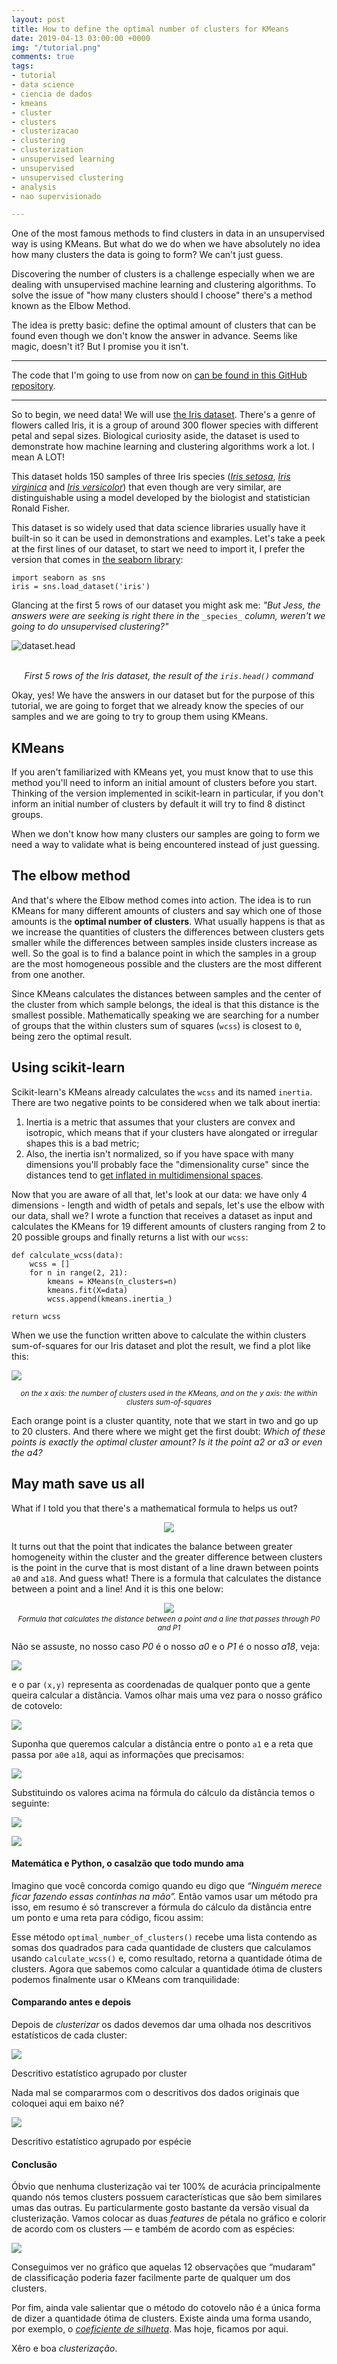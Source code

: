 ```yaml
---
layout: post
title: How to define the optimal number of clusters for KMeans
date: 2019-04-13 03:00:00 +0000
img: "/tutorial.png"
comments: true
tags:
- tutorial
- data science
- ciencia de dados
- kmeans
- cluster
- clusters
- clusterizacao
- clustering
- clusterization
- unsupervised learning
- unsupervised
- unsupervised clustering
- analysis
- nao supervisionado

---
```

One of the most famous methods to find clusters in data in an unsupervised way is using KMeans. But what do we do when we have absolutely no idea how many clusters the data is going to form? We can't just guess.

Discovering the number of clusters is a challenge especially when we are dealing with unsupervised machine learning and clustering algorithms. To solve the issue of "how many clusters should I choose" there's a method known as the Elbow Method.

The idea is pretty basic: define the optimal amount of clusters that can be found even though we don't know the answer in advance. Seems like magic, doesn't it? But I promise you it isn't.

***

The code that I'm going to use from now on [can be found in this GitHub repository](https://github.com/jtemporal/kmeans_e_cotovelo).

***

So to begin, we need data! We will use [the Iris dataset](https://en.wikipedia.org/wiki/Iris_flower_data_set). There's a genre of flowers called Iris, it is a group of around 300 flower species with different petal and sepal sizes. Biological curiosity aside, the dataset is used to demonstrate how machine learning  and clustering algorithms work a lot. I mean A LOT!

This dataset holds 150 samples of three Iris species ([_Iris setosa_](https://en.wikipedia.org/wiki/Iris_setosa "Iris setosa"), [_Iris virginica_](https://en.wikipedia.org/wiki/Iris_virginica "Iris virginica") and [_Iris versicolor_](https://en.wikipedia.org/wiki/Iris_versicolor "Iris versicolor")) that even though are very similar,  are distinguishable using a model developed by the biologist and statistician Ronald Fisher.

This dataset is so widely used that data science libraries usually have it built-in so it can be used in demonstrations and examples. Let's take a peek at the first lines of our dataset, to start we need to import it, I prefer the version that comes in [the seaborn library](https://seaborn.pydata.org/):

    import seaborn as sns
    iris = sns.load_dataset('iris')

Glancing at the first 5 rows of our dataset you might ask me: _"But Jess, the answers were are seeking is right there in the_ `_species_` _column, weren't we going to do unsupervised clustering?"_

![](https://cdn-images-1.medium.com/max/800/1*rLqNbyrHGZs7NpE6dBl3qg.png "dataset.head") <center><br><i>First 5 rows of the Iris dataset, the result of the `iris.head()` command</i></center>

Okay, yes! We have the answers in our dataset but for the purpose of this tutorial, we are going to forget that we already know the species of our samples and we are going to try to group them using KMeans.

## KMeans

If you aren't familiarized with KMeans yet, you must know that to use this method you'll need to inform an initial amount of clusters before you start. Thinking of the version implemented in scikit-learn in particular, if you don't inform an initial number of clusters by default it will try to find 8 distinct groups.

When we don't know how many clusters our samples are going to form we need a way to validate what is being encountered instead of just guessing.

## The elbow method

And that's where the Elbow method comes into action. The idea is to run KMeans for many different amounts of clusters and say which one of those amounts is the **optimal number of clusters**. What usually happens is that as we increase the quantities of clusters the differences between clusters gets smaller while the differences between samples inside clusters increase as well. So the goal is to find a balance point in which the samples in a group are the most homogeneous possible and the clusters are the most different from one another.

Since KMeans calculates the distances between samples and the center of the cluster from which sample belongs, the ideal is that this distance is the smallest possible. Mathematically speaking we are searching for a number of groups that the within clusters sum of squares (`wcss`) is closest to `0`, being zero the optimal result.

## Using scikit-learn

Scikit-learn's KMeans already calculates the `wcss` and its named `inertia`. There are two negative points to be considered when we talk about inertia:

1. Inertia is a metric that assumes that your clusters are convex and isotropic, which means that if your clusters have alongated or irregular shapes this is a bad metric;
2. Also, the inertia isn't normalized, so if you have space with many dimensions you'll probably face the "dimensionality curse" since the distances tend to [get inflated in multidimensional spaces](https://scikit-learn.org/stable/modules/clustering.html#k-means).

Now that you are aware of all that, let's look at our data: we have only 4 dimensions - length and width of petals and sepals, let's use the elbow with our data, shall we? I wrote a function that receives a dataset as input and calculates the KMeans for 19 different amounts of clusters ranging from 2 to 20 possible groups and finally returns a list with our `wcss`:

    def calculate_wcss(data):
        wcss = []
        for n in range(2, 21):
            kmeans = KMeans(n_clusters=n)
            kmeans.fit(X=data)
            wcss.append(kmeans.inertia_)
    
    return wcss

When we use the function written above to calculate the within clusters sum-of-squares for our Iris dataset and plot the result, we find a plot like this:

![](https://cdn-images-1.medium.com/max/800/1*BeBON5cT5jXuTvXRJ8GhTw.png)

<center><i><small>on the x axis: the number of clusters used in the KMeans, and on the y axis: the within clusters sum-of-squares</small></i></center>

Each orange point is a cluster quantity, note that we start in two and go up to 20 clusters. And there where we might get the first doubt: _Which of these points is exactly the optimal cluster amount? Is it the point a2 or a3 or even the a4?_

## May math save us all

What if I told you that there's a mathematical formula to helps us out?

<center>
<img src="https://cdn-images-1.medium.com/max/800/1*1qNRC20LzjzP5C6MNsfiVQ.gif" />
</center>

It turns out that the point that indicates the balance between greater homogeneity within the cluster and the greater difference between clusters is the point in the curve that is most distant of a line drawn between points `a0` and `a18`. And guess what! There is a formula that calculates the distance between a point and a line! And it is this one below:

<center> <img src="https://cdn-images-1.medium.com/max/800/1*9J7Wnh5L0eIcHXBeWlzvNA.png"/> <small><br><i>Formula that calculates the distance between a point and a line that passes through P0 and P1</i></small> </center>

Não se assuste, no nosso caso _P0_ é o nosso _a0_ e o _P1_ é o nosso _a18_, veja:

![](https://cdn-images-1.medium.com/max/800/1*5VTBI6T5c7De-GtKTBaNNA.png)

e o par `(x,y)` representa as coordenadas de qualquer ponto que a gente queira calcular a distância. Vamos olhar mais uma vez para o nosso gráfico de cotovelo:

![](https://cdn-images-1.medium.com/max/800/1*5AILcLRFN7UzhLCKw6MaYQ.png)

Suponha que queremos calcular a distância entre o ponto `a1` e a reta que passa por `a0`e `a18`, aqui as informações que precisamos:

![](https://cdn-images-1.medium.com/max/800/1*ifUwiwpotxsqPaRp8q8E3w.png)

Substituindo os valores acima na fórmula do cálculo da distância temos o seguinte:

![](https://cdn-images-1.medium.com/max/1200/1*DYmZL126BCy2xJNPVtoTbg.png)

![](https://cdn-images-1.medium.com/max/800/1*MhxkB7f42ajRkgJfTa7TAw.png)

#### Matemática e Python, o casalzão que todo mundo ama

Imagino que você concorda comigo quando eu digo que _“Ninguém merece ficar fazendo essas continhas na mão”._ Então vamos usar um método pra isso, em resumo é só transcrever a fórmula do cálculo da distância entre um ponto e uma reta para código, ficou assim:

Esse método `optimal_number_of_clusters()` recebe uma lista contendo as somas dos quadrados para cada quantidade de clusters que calculamos usando `calculate_wcss()` e, como resultado, retorna a quantidade ótima de clusters. Agora que sabemos como calcular a quantidade ótima de clusters podemos finalmente usar o KMeans com tranquilidade:

#### Comparando antes e depois

Depois de _clusterizar_ os dados devemos dar uma olhada nos descritivos estatísticos de cada cluster:

![](https://cdn-images-1.medium.com/max/1200/1*6b4p4aw1EMAp00xlEsFpfA.png)

Descritivo estatístico agrupado por cluster

Nada mal se compararmos com o descritivos dos dados originais que coloquei aqui em baixo né?

![](https://cdn-images-1.medium.com/max/1200/1*6LLgj9Jgz44Z7rZegS9V_w.png)

Descritivo estatístico agrupado por espécie

#### Conclusão

Óbvio que nenhuma clusterização vai ter 100% de acurácia principalmente quando nós temos clusters possuem características que são bem similares umas das outras. Eu particularmente gosto bastante da versão visual da clusterização. Vamos colocar as duas _features_ de pétala no gráfico e colorir de acordo com os clusters — e também de acordo com as espécies:

![](https://cdn-images-1.medium.com/max/800/1*Rnz35jPaqoARWQYZir_5iQ.png)

Conseguimos ver no gráfico que aquelas 12 observações que “mudaram” de classificação poderia fazer facilmente parte de qualquer um dos clusters.

Por fim, ainda vale salientar que o método do cotovelo não é a única forma de dizer a quantidade ótima de clusters. Existe ainda uma forma usando, por exemplo, o [_coeficiente de silhueta_](https://scikit-learn.org/stable/modules/generated/sklearn.metrics.silhouette_score.html). Mas hoje, ficamos por aqui.

Xêro e boa _clusterização_.
